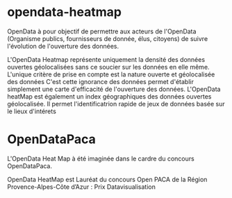 opendata-heatmap
================
OpenData à pour objectif de permettre aux acteurs de l'OpenData (Organisme publics, fournisseurs de donnée, élus, citoyens) de suivre l'évolution de l'ouverture des données.

L'OpenData Heatmap représente uniquement la densité des données ouvertes géolocalisées sans ce soucier sur les données en elle même. 
L'unique critère de prise en compte est la nature ouverte et géolocalisée des données
C'est cette ignorance des données permet d'établir simplement une carte d'efficacité de l'ouverture des données.
L'OpenData heatMap est également un index géographiques des données ouvertes géolocalisée.
Il permet l'identificatrion rapide de jeux de données basée sur le lieux d'intérets

OpenDataPaca
============
L'OpenData Heat Map à été imaginée dans le cardre du concours OpenDataPaca.

OpenData HeatMap est Lauréat du concours Open PACA de la Région Provence-Alpes-Côte d’Azur : Prix Datavisualisation
